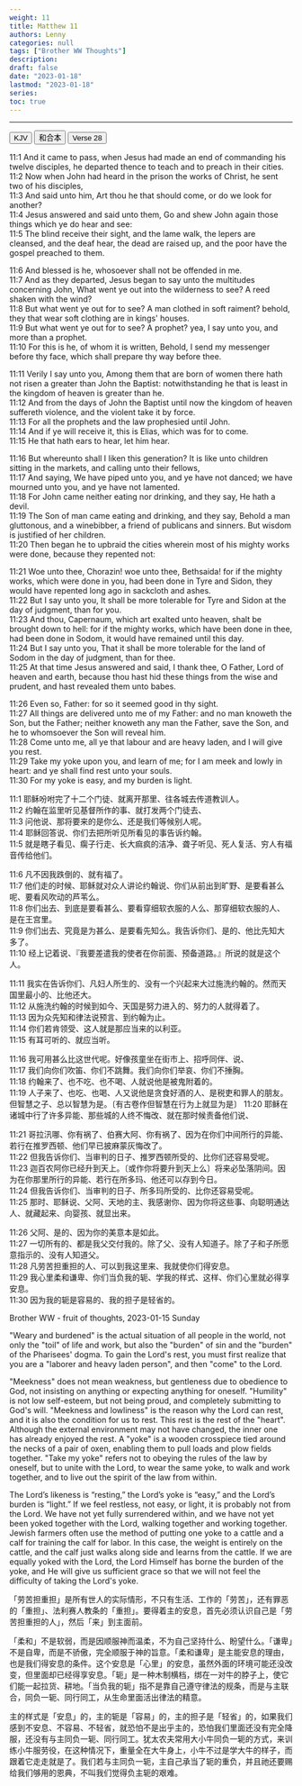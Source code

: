 ```yaml
---
weight: 11
title: Matthew 11
authors: Lenny
categories: null
tags: ["Brother WW Thoughts"]
description: 
draft: false
date: "2023-01-18"
lastmod: "2023-01-18"
series:
toc: true
---
```



<!--more-->
---

<!-- Tab links -->

<div class="tab">
  <button class="tablinks active" onclick="tablabel(event, 'english')">KJV</button>
  <button class="tablinks" onclick="tablabel(event, 'chinese')">和合本</button>
  <button class="tablinks" onclick="tablabel(event, 'verse1')">Verse 28</button>
</div>

<!-- Tab content -->
<div id="english" class="tabcontent" style="display:block">

11:1 And it came to pass, when Jesus had made an end of commanding his twelve disciples, he departed thence to teach and to preach in their cities.  
11:2 Now when John had heard in the prison the works of Christ, he sent two of his disciples,  
11:3 And said unto him, Art thou he that should come, or do we look for another?  
11:4 Jesus answered and said unto them, Go and shew John again those things which ye do hear and see:  
11:5 The blind receive their sight, and the lame walk, the lepers are cleansed, and the deaf hear, the dead are raised up, and the poor have the gospel preached to them.  

11:6 And blessed is he, whosoever shall not be offended in me.  
11:7 And as they departed, Jesus began to say unto the multitudes concerning John, What went ye out into the wilderness to see? A reed shaken with the wind?  
11:8 But what went ye out for to see? A man clothed in soft raiment? behold, they that wear soft clothing are in kings' houses.  
11:9 But what went ye out for to see? A prophet? yea, I say unto you, and more than a prophet.  
11:10 For this is he, of whom it is written, Behold, I send my messenger before thy face, which shall prepare thy way before thee.  

11:11 Verily I say unto you, Among them that are born of women there hath not risen a greater than John the Baptist: notwithstanding he that is least in the kingdom of heaven is greater than he.  
11:12 And from the days of John the Baptist until now the kingdom of heaven suffereth violence, and the violent take it by force.  
11:13 For all the prophets and the law prophesied until John.  
11:14 And if ye will receive it, this is Elias, which was for to come.  
11:15 He that hath ears to hear, let him hear.  

11:16 But whereunto shall I liken this generation? It is like unto children sitting in the markets, and calling unto their fellows,  
11:17 And saying, We have piped unto you, and ye have not danced; we have mourned unto you, and ye have not lamented.  
11:18 For John came neither eating nor drinking, and they say, He hath a devil.  
11:19 The Son of man came eating and drinking, and they say, Behold a man gluttonous, and a winebibber, a friend of publicans and sinners. But wisdom is justified of her children.  
11:20 Then began he to upbraid the cities wherein most of his mighty works were done, because they repented not:  

11:21 Woe unto thee, Chorazin! woe unto thee, Bethsaida! for if the mighty works, which were done in you, had been done in Tyre and Sidon, they would have repented long ago in sackcloth and ashes.  
11:22 But I say unto you, It shall be more tolerable for Tyre and Sidon at the day of judgment, than for you.  
11:23 And thou, Capernaum, which art exalted unto heaven, shalt be brought down to hell: for if the mighty works, which have been done in thee, had been done in Sodom, it would have remained until this day.  
11:24 But I say unto you, That it shall be more tolerable for the land of Sodom in the day of judgment, than for thee.  
11:25 At that time Jesus answered and said, I thank thee, O Father, Lord of heaven and earth, because thou hast hid these things from the wise and prudent, and hast revealed them unto babes.  

11:26 Even so, Father: for so it seemed good in thy sight.  
11:27 All things are delivered unto me of my Father: and no man knoweth the Son, but the Father; neither knoweth any man the Father, save the Son, and he to whomsoever the Son will reveal him.  
11:28 Come unto me, all ye that labour and are heavy laden, and I will give you rest.  
11:29 Take my yoke upon you, and learn of me; for I am meek and lowly in heart: and ye shall find rest unto your souls.  
11:30 For my yoke is easy, and my burden is light.  
</div>


<div id="chinese" class="tabcontent">

11:1 耶稣吩咐完了十二个门徒、就离开那里、往各城去传道教训人。  
11:2 约翰在监里听见基督所作的事、就打发两个门徒去、  
11:3 问他说、那将要来的是你么、还是我们等候别人呢。  
11:4 耶稣回答说、你们去把所听见所看见的事告诉约翰。  
11:5 就是瞎子看见、瘸子行走、长大痲疯的洁净、聋子听见、死人复活、穷人有福音传给他们。  

11:6 凡不因我跌倒的、就有福了。  
11:7 他们走的时候、耶稣就对众人讲论约翰说、你们从前出到旷野、是要看甚么呢、要看风吹动的芦苇么。  
11:8 你们出去、到底是要看甚么、要看穿细软衣服的人么、那穿细软衣服的人、是在王宫里。  
11:9 你们出去、究竟是为甚么、是要看先知么。我告诉你们、是的、他比先知大多了。  
11:10 经上记着说、『我要差遣我的使者在你前面、预备道路。』所说的就是这个人。  

11:11 我实在告诉你们、凡妇人所生的、没有一个兴起来大过施洗约翰的。然而天国里最小的、比他还大。  
11:12 从施洗约翰的时候到如今、天国是努力进入的、努力的人就得着了。  
11:13 因为众先知和律法说预言、到约翰为止。  
11:14 你们若肯领受、这人就是那应当来的以利亚。  
11:15 有耳可听的、就应当听。  

11:16 我可用甚么比这世代呢。好像孩童坐在街市上、招呼同伴、说、  
11:17 我们向你们吹笛、你们不跳舞。我们向你们举哀、你们不捶胸。  
11:18 约翰来了、也不吃、也不喝、人就说他是被鬼附着的。  
11:19 人子来了、也吃、也喝、人又说他是贪食好酒的人、是税吏和罪人的朋友。但智慧之子、总以智慧为是。〔有古卷作但智慧在行为上就显为是〕
11:20 耶稣在诸城中行了许多异能、那些城的人终不悔改、就在那时候责备他们说、  

11:21 哥拉汛哪、你有祸了、伯赛大阿、你有祸了、因为在你们中间所行的异能、若行在推罗西顿、他们早已披麻蒙灰悔改了。  
11:22 但我告诉你们、当审判的日子、推罗西顿所受的、比你们还容易受呢。  
11:23 迦百农阿你已经升到天上。〔或作你将要升到天上么〕将来必坠落阴间。因为在你那里所行的异能、若行在所多玛、他还可以存到今日。  
11:24 但我告诉你们、当审判的日子、所多玛所受的、比你还容易受呢。  
11:25 那时、耶稣说、父阿、天地的主、我感谢你、因为你将这些事、向聪明通达人、就藏起来、向婴孩、就显出来。  

11:26 父阿、是的、因为你的美意本是如此。  
11:27 一切所有的、都是我父交付我的。除了父、没有人知道子。除了子和子所愿意指示的、没有人知道父。  
11:28 凡劳苦担重担的人、可以到我这里来、我就使你们得安息。  
11:29 我心里柔和谦卑、你们当负我的轭、学我的样式、这样、你们心里就必得享安息。  
11:30 因为我的轭是容易的、我的担子是轻省的。  
</div>

<div id="verse1" class="tabcontent">

Brother WW - fruit of thoughts, 2023-01-15 Sunday

<div class = "row">
  <div class = "column">
  "Weary and burdened" is the actual situation of all people in the world, not only the "toil" of life and work, but also the "burden" of sin and the "burden" of the Pharisees' dogma.  To gain the Lord's rest, you must first realize that you are a "laborer and heavy laden person", and then "come" to the Lord.

  "Meekness" does not mean weakness, but gentleness due to obedience to God, not insisting on anything or expecting anything for oneself.  "Humility" is not low self-esteem, but not being proud, and completely submitting to God's will.  "Meekness and lowliness" is the reason why the Lord can rest, and it is also the condition for us to rest.  This rest is the rest of the "heart". Although the external environment may not have changed, the inner one has already enjoyed the rest.  A "yoke" is a wooden crosspiece tied around the necks of a pair of oxen, enabling them to pull loads and plow fields together.  "Take my yoke" refers not to obeying the rules of the law by oneself, but to unite with the Lord, to wear the same yoke, to walk and work together, and to live out the spirit of the law from within.

  The Lord’s likeness is “resting,” the Lord’s yoke is “easy,” and the Lord’s burden is “light.” If we feel restless, not easy, or light, it is probably not from the Lord.  We have not yet fully surrendered within, and we have not yet been yoked together with the Lord, walking together and working together.  Jewish farmers often use the method of putting one yoke to a cattle and a calf for training the calf for labor. In this case, the weight is entirely on the cattle, and the calf just walks along side and learns from the cattle.  If we are equally yoked with the Lord, the Lord Himself has borne the burden of the yoke, and He will give us sufficient grace so that we will not feel the difficulty of taking the Lord's yoke.
  </div>
  
  <div class = "column">
  「劳苦担重担」是所有世人的实际情形，不只有生活、工作的「劳苦」，还有罪恶的「重担」、法利赛人教条的「重担」。要得着主的安息，首先必须认识自己是「劳苦担重担的人」，然后「来」到主面前。

  「柔和」不是软弱，而是因顺服神而温柔，不为自己坚持什么、盼望什么。「谦卑」不是自卑，而是不骄傲，完全顺服于神的旨意。「柔和谦卑」是主能安息的理由，也是我们得安息的条件。这个安息是「心里」的安息，虽然外面的环境可能还没改变，但里面却已经得享安息。「轭」是一种木制横档，绑在一对牛的脖子上，使它们能一起拉货、耕地。「当负我的轭」指不是靠自己遵守律法的规条，而是与主联合，同负一轭、同行同工，从生命里面活出律法的精意。

  主的样式是「安息」的，主的轭是「容易」的，主的担子是「轻省」的，如果我们感到不安息、不容易、不轻省，就恐怕不是出乎主的，恐怕我们里面还没有完全降服，还没有与主同负一轭、同行同工。犹太农夫常用大小牛同负一轭的方式，来训练小牛服劳役，在这种情况下，重量全在大牛身上，小牛不过是学大牛的样子，而跟着它走走就是了。我们若与主同负一轭，主自己承当了轭的重负，并且祂还要赐给我们够用的恩典，不叫我们觉得负主轭的艰难。
  </div>
</div>


</div>